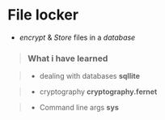# File locker

* *encrypt* & *Store* files in a *database*

> ### What i have learned

> - dealing with databases **sqllite**

> - cryptography **cryptography.fernet**

> - Command line args **sys**
